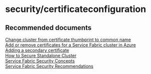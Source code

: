 <properties
	pageTitle="security/certificateconfiguration"
	description="security/certificateconfiguration"
	service="microsoft.servicefabric"
	resource="clusters"
	authors="chiragpa"
	displayOrder=""
	selfHelpType="generic"
	supportTopicIds="32608942"
	resourceTags=""
	productPesIds="15842"
	cloudEnvironments="public"
/>

# security/certificateconfiguration

## **Recommended documents**
[Change cluster from certificate thumbprint to common name](https://docs.microsoft.com/azure/service-fabric/service-fabric-cluster-change-cert-thumbprint-to-cn)<br>
[Add or remove certificates for a Service Fabric cluster in Azure](https://docs.microsoft.com/azure/service-fabric/service-fabric-cluster-security-update-certs-azure)<br>
[Adding a secondary certificate](https://docs.microsoft.com/azure/service-fabric/service-fabric-cluster-security-update-certs-azure#add-a-secondary-certificate-using-resource-manager-powershell)<br>
[How to Secure Standalone Cluster](https://blogs.msdn.microsoft.com/maheshk/2017/01/27/service-fabric-how-to-secure-a-standalone-cluster-on-prem/)<br>
[Service Fabric Security Concepts](https://docs.microsoft.com/azure/service-fabric/service-fabric-cluster-security)<br>
[Service Fabric Security Recommendations](https://docs.microsoft.com/azure/service-fabric/service-fabric-cluster-security#security-recommendations)<br>